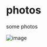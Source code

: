 # photos
some photos

![image](https://github.com/user-attachments/assets/c783edec-5c02-4850-90b6-2bb08946ba9f)
